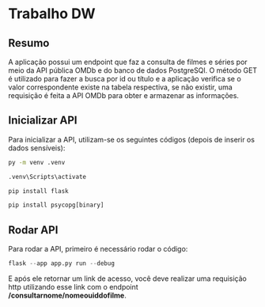# Trabalho DW

## Resumo
A aplicação possui um endpoint que faz a consulta de filmes e séries por meio da API pública OMDb e do banco de dados PostgreSQl. O método GET é utilizado para fazer a busca por id ou título e a aplicação verifica se o valor correspondente existe na tabela respectiva, se não existir, uma requisição é feita a API OMDb para obter e armazenar as informações.

## Inicializar API
Para inicializar a API, utilizam-se os seguintes códigos (depois de inserir os dados sensíveis):

```bash
py -m venv .venv
```

```bash
.venv\Scripts\activate
```

```python
pip install flask
```
```python
pip install psycopg[binary]
```

## Rodar API
Para rodar a API, primeiro é necessário rodar o código:

```python
flask --app app.py run --debug
```

E após ele retornar um link de acesso, você deve realizar uma requisição http utilizando esse link com o endpoint **/consultarnome/nomeouiddofilme**.
